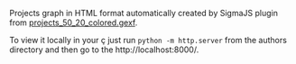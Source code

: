 Projects graph in HTML format automatically created by SigmaJS plugin from [projects_50_20_colored.gexf](../frontend/data/projects_50_20_colored.gexf.zip).

To view it locally in your ç just run `python -m http.server` from the authors directory and then go to the http://localhost:8000/.


